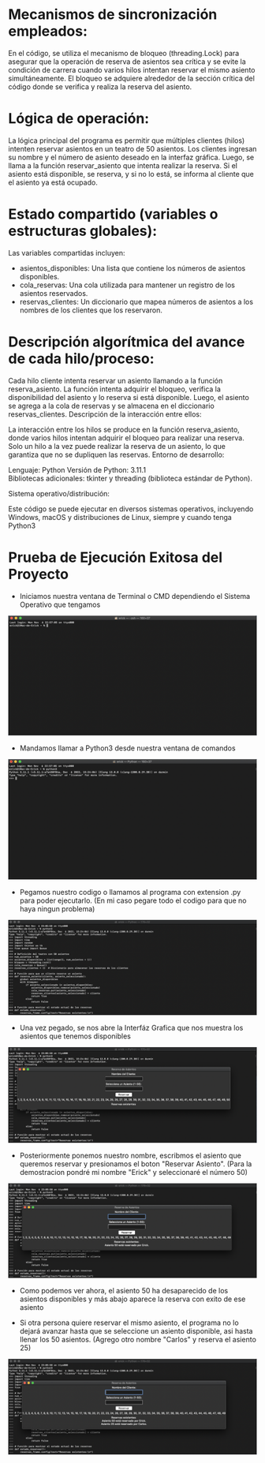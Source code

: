 # Mecanismos de sincronización empleados:

En el código, se utiliza el mecanismo de bloqueo (threading.Lock) para asegurar que la operación de reserva de asientos sea crítica y se evite la condición de carrera cuando varios hilos intentan reservar el mismo asiento simultáneamente. El bloqueo se adquiere alrededor de la sección crítica del código donde se verifica y realiza la reserva del asiento.

# Lógica de operación:

La lógica principal del programa es permitir que múltiples clientes (hilos) intenten reservar asientos en un teatro de 50 asientos. Los clientes ingresan su nombre y el número de asiento deseado en la interfaz gráfica. Luego, se llama a la función reservar_asiento que intenta realizar la reserva. Si el asiento está disponible, se reserva, y si no lo está, se informa al cliente que el asiento ya está ocupado.

# Estado compartido (variables o estructuras globales):

Las variables compartidas incluyen:

* asientos_disponibles: Una lista que contiene los números de asientos disponibles.
* cola_reservas: Una cola utilizada para mantener un registro de los asientos reservados.
* reservas_clientes: Un diccionario que mapea números de asientos a los nombres de los clientes que los reservaron.

# Descripción algorítmica del avance de cada hilo/proceso:

Cada hilo cliente intenta reservar un asiento llamando a la función reserva_asiento. La función intenta adquirir el bloqueo, verifica la disponibilidad del asiento y lo reserva si está disponible. Luego, el asiento se agrega a la cola de reservas y se almacena en el diccionario reservas_clientes.
Descripción de la interacción entre ellos:

La interacción entre los hilos se produce en la función reserva_asiento, donde varios hilos intentan adquirir el bloqueo para realizar una reserva. Solo un hilo a la vez puede realizar la reserva de un asiento, lo que garantiza que no se dupliquen las reservas.
Entorno de desarrollo:

Lenguaje: Python
Versión de Python: 3.11.1  
Bibliotecas adicionales: tkinter y threading (biblioteca estándar de Python).

Sistema operativo/distribución:

Este código se puede ejecutar en diversos sistemas operativos, incluyendo Windows, macOS y distribuciones de Linux, siempre y cuando tenga Python3 



# Prueba de Ejecución Exitosa del Proyecto

* Iniciamos nuestra ventana de Terminal o CMD dependiendo el Sistema Operativo que tengamos 

![](https://github.com/erickmtz97/imgs/blob/main/p21.png) 

* Mandamos llamar a Python3 desde nuestra ventana de comandos 

![](https://github.com/erickmtz97/imgs/blob/main/p22.png) 

* Pegamos nuestro codigo o llamamos al programa con extension .py para poder ejecutarlo. 
(En mi caso pegare todo el codigo para que no haya ningun problema)

![](https://github.com/erickmtz97/imgs/blob/main/p23.png) 

* Una vez pegado, se nos abre la Interfáz Grafica que nos muestra los asientos que tenemos disponibles

![](https://github.com/erickmtz97/imgs/blob/main/p24.png) 

* Posteriormente ponemos nuestro nombre, escribmos el asiento que queremos reservar y presionamos el boton "Reservar Asiento".
(Para la demostracion pondré mi nombre "Erick" y seleccionaré el número 50)

![](https://github.com/erickmtz97/imgs/blob/main/p25.png) 

* Como podemos ver ahora, el asiento 50 ha desaparecido de los asientos disponibles y más abajo aparece la reserva con exito de ese asiento

* Si otra persona quiere reservar el mismo asiento, el programa no lo dejará avanzar hasta que se seleccione un asiento disponible, asi hasta llenar los 50 asientos.
(Agrego otro nombre "Carlos" y reserva el asiento 25)

![](https://github.com/erickmtz97/imgs/blob/main/ps6.png) 
